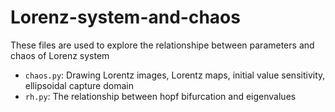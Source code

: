 # Lorenz-system-and-chaos
These files are used to explore the relationshipe between parameters and chaos of Lorenz system

- `chaos.py`: Drawing Lorentz images, Lorentz maps, initial value sensitivity, ellipsoidal capture domain
- `rh.py`: The relationship between hopf bifurcation and eigenvalues
